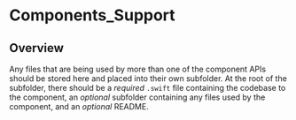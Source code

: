 #  Components_Support

## Overview

Any files that are being used by more than one of the component APIs should be stored here and placed into their own subfolder. At the root of the subfolder, there should be a *required* `.swift` file containing the codebase to the component, an *optional* subfolder containing any files used by the component, and an *optional* README.
